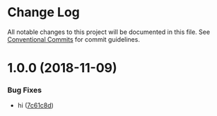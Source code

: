 # Change Log

All notable changes to this project will be documented in this file.
See [Conventional Commits](https://conventionalcommits.org) for commit guidelines.

# 1.0.0 (2018-11-09)


### Bug Fixes

* hi ([7c61c8d](https://github.com/carstensaltus/lerna/commit/7c61c8d))
